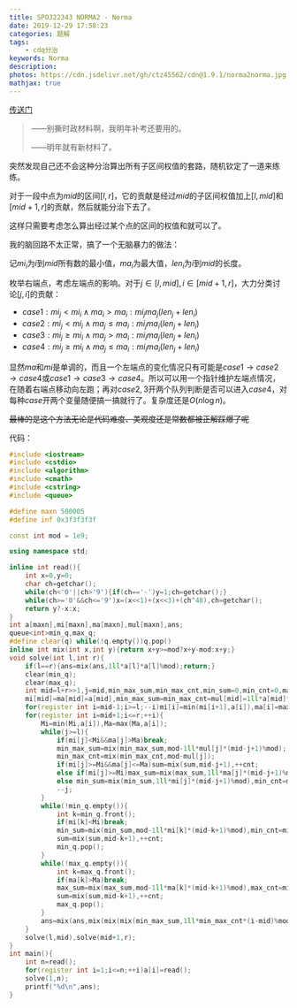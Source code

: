 ```yaml
---
title: SPOJ22343 NORMA2 - Norma
date: 2019-12-29 17:58:23
categories: 题解
tags:
    - cdq分治
keywords: Norma
description:
photos: https://cdn.jsdelivr.net/gh/ctz45562/cdn@1.9.1/norma2norma.jpg
mathjax: true
---
```


[传送门](https://www.luogu.com.cn/problem/SP22343)

> ——别撕时政材料啊，我明年补考还要用的。
> 
> ——明年就有新材料了。

<!--more-->

突然发现自己还不会这种分治算出所有子区间权值的套路，随机钦定了一道来练练。

对于一段中点为$mid$的区间$[l,r]$，它的贡献是经过$mid$的子区间权值加上$[l,mid]$和$[mid+1,r]$的贡献，然后就能分治下去了。

这样只需要考虑怎么算出经过某个点的区间的权值和就可以了。

我的脑回路不太正常，搞了一个无脑暴力的做法：

记$mi_i$为$i$到$mid$所有数的最小值，$ma_i$为最大值，$len_i$为$i$到$mid$的长度。

枚举右端点，考虑左端点的影响。对于$j\in[l,mid],i\in[mid+1,r]$，大力分类讨论$[j,i]$的贡献：

- $case1:mi_j< mi_i\land ma_i>ma_i:mi_jma_j(len_j+len_i)$
- $case2:mi_j<mi_i\land ma_j\le ma_i:mi_jma_i(len_j+len_i)$
- $case3:mi_j\ge mi_i\land ma_j>ma_i:mi_ima_j(len_j+len_i)$
- $case4:mi_j\ge mi_i\land ma_j\le ma_i:mi_ima_i(len_j+len_i)$

显然$ma$和$mi$是单调的，而且一个左端点的变化情况只有可能是$case1\rightarrow case2 \rightarrow case4$或$case1\rightarrow case3\rightarrow case4$。所以可以用一个指针维护左端点情况，在随着右端点移动向左跑；再对$case2,3$开两个队列判断是否可以进入$case4$，对每种$case$开两个变量随便搞一搞就行了。复杂度还是$O(n\log n)$。

~~最棒的是这个方法无论是代码难度、美观度还是常数都被正解踩爆了呢~~

代码：

``` cpp
#include <iostream>
#include <cstdio>
#include <algorithm>
#include <cmath>
#include <cstring>
#include <queue>

#define maxn 500005
#define inf 0x3f3f3f3f

const int mod = 1e9;

using namespace std;

inline int read(){
	int x=0,y=0;
	char ch=getchar();
	while(ch<'0'||ch>'9'){if(ch=='-')y=1;ch=getchar();}
	while(ch>='0'&&ch<='9')x=(x<<1)+(x<<3)+(ch^48),ch=getchar();
	return y?-x:x;
}
int a[maxn],mi[maxn],ma[maxn],mul[maxn],ans;
queue<int>min_q,max_q;
#define clear(q) while(!q.empty())q.pop()
inline int mix(int x,int y){return x+y>=mod?x+y-mod:x+y;}
void solve(int l,int r){
	if(l==r){ans=mix(ans,1ll*a[l]*a[l]%mod);return;}
	clear(min_q);
	clear(max_q);
	int mid=l+r>>1,j=mid,min_max_sum,min_max_cnt,min_sum=0,min_cnt=0,max_sum=0,max_cnt=0,sum=0,cnt=0,Mi=inf,Ma=0;
	mi[mid]=ma[mid]=a[mid],min_max_sum=min_max_cnt=mul[mid]=1ll*a[mid]*a[mid]%mod;
	for(register int i=mid-1;i>=l;--i)mi[i]=min(mi[i+1],a[i]),ma[i]=max(ma[i+1],a[i]),mul[i]=1ll*mi[i]*ma[i]%mod,min_max_sum=mix(min_max_sum,1ll*mul[i]*(mid-i+1)%mod),min_max_cnt=mix(min_max_cnt,mul[i]);
	for(register int i=mid+1;i<=r;++i){
		Mi=min(Mi,a[i]),Ma=max(Ma,a[i]);
		while(j>=l){
			if(mi[j]<Mi&&ma[j]>Ma)break;
			min_max_sum=mix(min_max_sum,mod-1ll*mul[j]*(mid-j+1)%mod);
			min_max_cnt=mix(min_max_cnt,mod-mul[j]);
			if(mi[j]>=Mi&&ma[j]<=Ma)sum=mix(sum,mid-j+1),++cnt;
			else if(mi[j]>=Mi)max_sum=mix(max_sum,1ll*ma[j]*(mid-j+1)%mod),max_cnt=mix(max_cnt,ma[j]),max_q.push(j);
			else min_sum=mix(min_sum,1ll*mi[j]*(mid-j+1)%mod),min_cnt=mix(min_cnt,mi[j]),min_q.push(j);
			--j;
		}
		while(!min_q.empty()){
			int k=min_q.front();
			if(mi[k]<Mi)break;
			min_sum=mix(min_sum,mod-1ll*mi[k]*(mid-k+1)%mod),min_cnt=mix(min_cnt,mod-mi[k]);
			sum=mix(sum,mid-k+1),++cnt;
			min_q.pop();
		}
		while(!max_q.empty()){
			int k=max_q.front();
			if(ma[k]>Ma)break;
			max_sum=mix(max_sum,mod-1ll*ma[k]*(mid-k+1)%mod),max_cnt=mix(max_cnt,mod-ma[k]);
			sum=mix(sum,mid-k+1),++cnt;
			max_q.pop();
		}
		ans=mix(ans,mix(mix(mix(min_max_sum,1ll*min_max_cnt*(i-mid)%mod),mix(1ll*max_sum*Mi%mod,1ll*max_cnt*Mi%mod*(i-mid)%mod)),mix(mix(1ll*min_sum*Ma%mod,1ll*min_cnt*Ma%mod*(i-mid)%mod),mix(1ll*sum*Mi%mod*Ma%mod,1ll*cnt*Mi%mod*Ma%mod*(i-mid)%mod))));
	}
	solve(l,mid),solve(mid+1,r);
}
int main(){
	int n=read();
	for(register int i=1;i<=n;++i)a[i]=read();
	solve(1,n);
	printf("%d\n",ans);
}

```